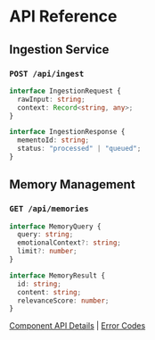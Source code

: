 # API Reference

## Ingestion Service
### `POST /api/ingest`
```typescript
interface IngestionRequest {
  rawInput: string;
  context: Record<string, any>;
}

interface IngestionResponse {
  mementoId: string;
  status: "processed" | "queued";
}
```

## Memory Management
### `GET /api/memories`
```typescript
interface MemoryQuery {
  query: string;
  emotionalContext?: string;
  limit?: number;
}

interface MemoryResult {
  id: string;
  content: string;
  relevanceScore: number;
}
```

[Component API Details](docs/6_components_reference.md) | [Error Codes](docs/8_troubleshooting_guide.md#error-codes)
